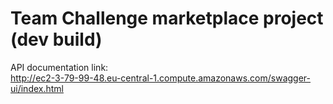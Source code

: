 # Team Challenge marketplace project (dev build)

API documentation link: \
http://ec2-3-79-99-48.eu-central-1.compute.amazonaws.com/swagger-ui/index.html

